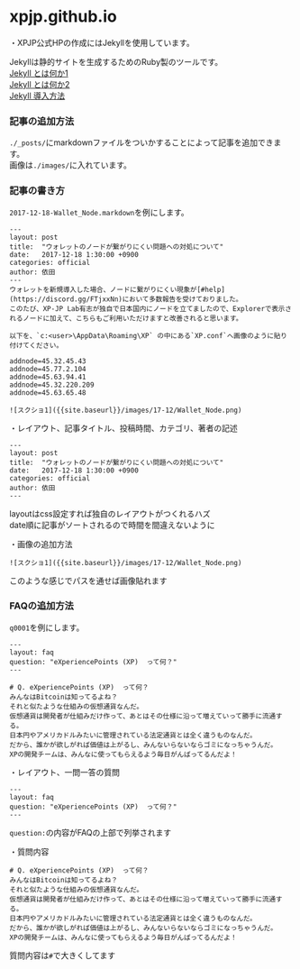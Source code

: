 # xpjp.github.io

・XPJP公式HPの作成にはJekyllを使用しています。  

Jekyllは静的サイトを生成するためのRuby製のツールです。  
[Jekyll とは何か1](https://app.codegrid.net/entry/jekyll-introduction)  
[Jekyll とは何か2](https://jekyllrb-ja.github.io/)  
[Jekyll 導入方法](https://jekyllrb-ja.github.io/docs/installation/)  

### 記事の追加方法  
`./_posts/`にmarkdownファイルをついかすることによって記事を追加できます。  
画像は`./images/`に入れています。  


### 記事の書き方  
`2017-12-18-Wallet_Node.markdown`を例にします。  

```  
---
layout: post
title:  "ウォレットのノードが繋がりにくい問題への対処について"
date:   2017-12-18 1:30:00 +0900
categories: official
author: 依田
---
ウォレットを新規導入した場合、ノードに繋がりにくい現象が[#help](https://discord.gg/FTjxxNn)において多数報告を受けておりました。  
このたび、XP-JP Lab有志が独自で日本国内にノードを立てましたので、Explorerで表示されるノードに加えて、こちらもご利用いただけますと改善されると思います。  

以下を、`c:<user>\AppData\Roaming\XP` の中にある`XP.conf`へ画像のように貼り付けてください。  

addnode=45.32.45.43
addnode=45.77.2.104
addnode=45.63.94.41
addnode=45.32.220.209
addnode=45.63.65.48
  
![スクショ1]({{site.baseurl}}/images/17-12/Wallet_Node.png)  

```  
・レイアウト、記事タイトル、投稿時間、カテゴリ、著者の記述  
```  
---
layout: post
title:  "ウォレットのノードが繋がりにくい問題への対処について"
date:   2017-12-18 1:30:00 +0900
categories: official
author: 依田
---
```  
layoutはcss設定すれば独自のレイアウトがつくれるハズ  
date順に記事がソートされるので時間を間違えないように  

・画像の追加方法  
```  
![スクショ1]({{site.baseurl}}/images/17-12/Wallet_Node.png)  
```  
このような感じでパスを通せば画像貼れます  


### FAQの追加方法  
`q0001`を例にします。  
```  
---
layout: faq
question: "eXperiencePoints (XP)  って何？"
---

# Q. eXperiencePoints (XP)  って何？  
みんなはBitcoinは知ってるよね？  
それと似たような仕組みの仮想通貨なんだ。  
仮想通貨は開発者が仕組みだけ作って、あとはその仕様に沿って増えていって勝手に流通する。  
日本円やアメリカドルみたいに管理されている法定通貨とは全く違うものなんだ。  
だから、誰かが欲しがれば価値は上がるし、みんないらないならゴミになっちゃうんだ。  
XPの開発チームは、みんなに使ってもらえるよう毎日がんばってるんだよ！  
```  
・レイアウト、一問一答の質問
```  
---
layout: faq
question: "eXperiencePoints (XP)  って何？"
---
```  
`question:`の内容がFAQの上部で列挙されます  

・質問内容  
```  
# Q. eXperiencePoints (XP)  って何？  
みんなはBitcoinは知ってるよね？  
それと似たような仕組みの仮想通貨なんだ。  
仮想通貨は開発者が仕組みだけ作って、あとはその仕様に沿って増えていって勝手に流通する。  
日本円やアメリカドルみたいに管理されている法定通貨とは全く違うものなんだ。  
だから、誰かが欲しがれば価値は上がるし、みんないらないならゴミになっちゃうんだ。  
XPの開発チームは、みんなに使ってもらえるよう毎日がんばってるんだよ！  
```  
質問内容は`#`で大きくしてます  
